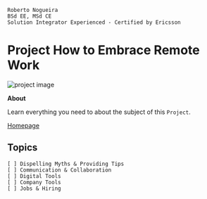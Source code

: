```
Roberto Nogueira  
BSd EE, MSd CE
Solution Integrator Experienced - Certified by Ericsson
```
# Project How to Embrace Remote Work

![project image](images/project.png)

**About**

Learn everything you need to about the subject of this `Project`.

[Homepage](https://project.com)

## Topics
```
[ ] Dispelling Myths & Providing Tips
[ ] Communication & Collaboration
[ ] Digital Tools
[ ] Company Tools
[ ] Jobs & Hiring
```
